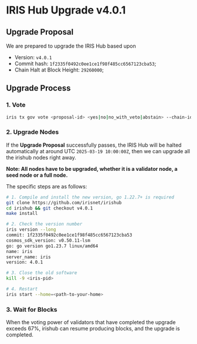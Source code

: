 # IRIS Hub Upgrade v4.0.1

## Upgrade Proposal

We are prepared to upgrade the IRIS Hub based upon

- Version: `v4.0.1`
- Commit hash: `1f2335f0492c0ee1ce1f98f485cc6567123cba53`;
- Chain Halt at Block Height: `29260000`;

## Upgrade Process

### 1. Vote

```bash
iris tx gov vote <proposal-id> <yes|no|no_with_veto|abstain> --chain-id irishub-1 --fees 0.3iris --from <MyWallet>
```

### 2. Upgrade Nodes

If the **Upgrade Proposal** successfully passes, the IRIS Hub will be halted automatically at around UTC `2025-03-19 10:00:00Z`, then we can upgrade all the irishub nodes right away.

**Note: All nodes have to be upgraded, whether it is a validator node, a seed node or a full node.**

The specific steps are as follows:

```bash
# 1. Compile and install the new version, go 1.22.7+ is required
git clone https://github.com/irisnet/irishub
cd irishub && git checkout v4.0.1
make install

# 2. Check the version number
iris version --long
commit: 1f2335f0492c0ee1ce1f98f485cc6567123cba53
cosmos_sdk_version: v0.50.11-lsm
go: go version go1.23.7 linux/amd64
name: iris
server_name: iris
version: 4.0.1

# 3. Close the old software
kill -9 <iris-pid>

# 4. Restart
iris start --home=<path-to-your-home>
```

### 3. Wait for Blocks

When the voting power of validators that have completed the upgrade exceeds 67%, irishub can resume producing blocks, and the upgrade is completed.
